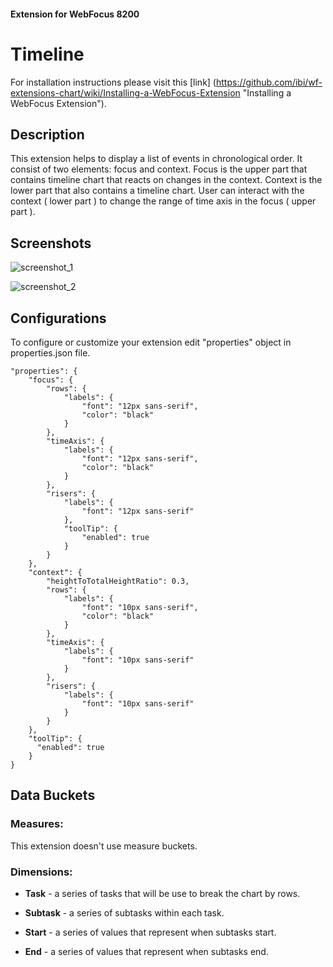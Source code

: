 
#### Extension for WebFocus 8200

# Timeline

For installation instructions please visit this [link] (https://github.com/ibi/wf-extensions-chart/wiki/Installing-a-WebFocus-Extension "Installing a WebFocus Extension").

## Description

This extension helps to display a list of events in chronological order. It consist of two elements: focus and context. Focus is the upper part that contains timeline chart that reacts on changes in the context.
Context is the lower part that also contains a timeline chart. User can interact with the context ( lower part ) to change the range of time axis in the focus ( upper part ).

## Screenshots

![screenshot_1](https://github.com/ibi/wf-extensions-chart/blob/master/com.ibi.timeline/screenshots/1.png)

![screenshot_2](https://github.com/ibi/wf-extensions-chart/blob/master/com.ibi.timeline/screenshots/2.png)


## Configurations

To configure or customize your extension edit "properties" object in properties.json file.
	
	"properties": {
		"focus": {
            "rows": {
                "labels": {
                    "font": "12px sans-serif",
                    "color": "black"
                }
            },
            "timeAxis": {
                "labels": {
                    "font": "12px sans-serif",
                    "color": "black"
                }
            },
            "risers": {
                "labels": {
                    "font": "12px sans-serif"
                },
                "toolTip": {
                	"enabled": true
                }
            }
        },
        "context": {
            "heightToTotalHeightRatio": 0.3,
            "rows": {
                "labels": {
                    "font": "10px sans-serif",
                    "color": "black"
                }
            },
            "timeAxis": {
                "labels": {
                    "font": "10px sans-serif"
                }
            },
            "risers": {
                "labels": {
                    "font": "10px sans-serif"
                }
            }
        },
	    "toolTip": {
	      "enabled": true
	    }
	}
	

## Data Buckets

### Measures:
This extension doesn't use measure buckets.


### Dimensions:
* **Task** - a series of tasks that will be use to break the chart by rows.

* **Subtask** - a series of subtasks within each task.

* **Start** - a series of values that represent when subtasks start.

* **End** - a series of values that represent when subtasks end.
